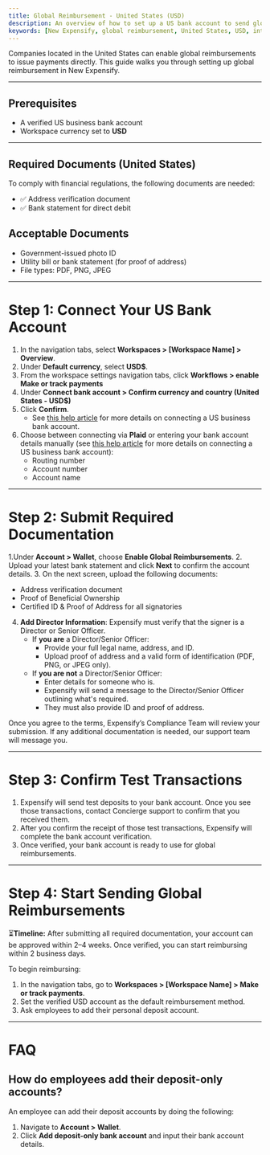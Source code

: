 ```yaml
---
title: Global Reimbursement - United States (USD)
description: An overview of how to set up a US bank account to send global reimbursements.
keywords: [New Expensify, global reimbursement, United States, USD, international payments]
---
```


<div id="new-expensify" markdown="1">

Companies located in the United States can enable global reimbursements to issue payments directly. This guide walks you through setting up global reimbursement in New Expensify.

---

## Prerequisites

* A verified US business bank account
* Workspace currency set to **USD**

---

## Required Documents (United States)

To comply with financial regulations, the following documents are needed:
* ✅ Address verification document
* ✅ Bank statement for direct debit

## Acceptable Documents

* Government-issued photo ID
* Utility bill or bank statement (for proof of address)
* File types: PDF, PNG, JPEG

---

# Step 1: Connect Your US Bank Account

1. In the navigation tabs, select **Workspaces > [Workspace Name] > Overview**.
2. Under **Default currency**, select **USD$**.
3. From the workspace settings navigation tabs, click **Workflows > enable Make or track payments**
4. Under **Connect bank account > Confirm currency and country (United States - USD$)**
5. Click **Confirm**.
     - See [this help article](https://help.expensify.com/articles/new-expensify/wallet-and-payments/Connect-a-Business-Bank-Account) for more details on connecting a US business bank account.
6. Choose between connecting via **Plaid** or entering your bank account details manually (see [this help article](https://help.expensify.com/articles/new-expensify/wallet-and-payments/Connect-a-Business-Bank-Account) for more details on connecting a US business bank account):
   * Routing number
   * Account number
   * Account name

---

# Step 2: Submit Required Documentation

1.Under **Account > Wallet**, choose **Enable Global Reimbursements**.
2. Upload your latest bank statement and click **Next** to confirm the account details.
3. On the next screen, upload the following documents:
   * Address verification document
   * Proof of Beneficial Ownership
   * Certified ID & Proof of Address for all signatories
4. **Add Director Information**: Expensify must verify that the signer is a Director or Senior Officer.
   - If **you are** a Director/Senior Officer:
     - Provide your full legal name, address, and ID.
     - Upload proof of address and a valid form of identification (PDF, PNG, or JPEG only).
   - If **you are not** a Director/Senior Officer:
     - Enter details for someone who is.
     - Expensify will send a message to the Director/Senior Officer outlining what's required.
     - They must also provide ID and proof of address.

Once you agree to the terms, Expensify’s Compliance Team will review your submission. If any additional documentation is needed, our support team will message you.

---

# Step 3: Confirm Test Transactions

1. Expensify will send test deposits to your bank account. Once you see those transactions, contact Concierge support to confirm that you received them.
2. After you confirm the receipt of those test transactions, Expensify will complete the bank account verification.
3. Once verified, your bank account is ready to use for global reimbursements.

---

# Step 4: Start Sending Global Reimbursements

⏳**Timeline:** After submitting all required documentation, your account can be approved within 2–4 weeks. Once verified, you can start reimbursing within 2 business days.

To begin reimbursing:

1. In the navigation tabs, go to **Workspaces > [Workspace Name] > Make or track payments**.
2. Set the verified USD account as the default reimbursement method.
3. Ask employees to add their personal deposit account.

---

# FAQ

## How do employees add their deposit-only accounts?

An employee can add their deposit accounts by doing the following:
1. Navigate to **Account > Wallet**.
2. Click **Add deposit-only bank account** and input their bank account details.

</div>
